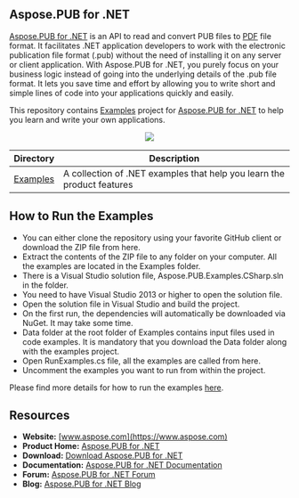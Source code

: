 ## Aspose.PUB for .NET

[Aspose.PUB for .NET](https://products.aspose.com/pub/net) is an API to read and convert PUB files to [PDF](https://wiki.fileformat.com/view/pdf/) file format. It facilitates .NET application developers to work with the electronic publication file format (.pub) without the need of installing it on any server or client application. With Aspose.PUB for .NET, you purely focus on your business logic instead of going into the underlying details of the .pub file format. It lets you save time and effort by allowing you to write short and simple lines of code into your applications quickly and easily.

This repository contains [Examples](Examples) project for [Aspose.PUB for .NET](https://products.aspose.com/pub/net) to help you learn and write your own applications.

<p align="center">

  <a title="Download complete Aspose.PUB for .NET source code" href="https://github.com/aspose-pub/Aspose.PUB-for-.NET/archive/master.zip">
	<img src="https://raw.github.com/AsposeExamples/java-examples-dashboard/master/images/downloadZip-Button-Large.png" />
  </a>
</p>

Directory | Description
--------- | -----------
[Examples](Examples)  | A collection of .NET examples that help you learn the product features

## How to Run the Examples
+ You can either clone the repository using your favorite GitHub client or download the ZIP file from here.
+ Extract the contents of the ZIP file to any folder on your computer. All the examples are located in the Examples folder.
+ There is a Visual Studio solution file, Aspose.PUB.Examples.CSharp.sln in the folder.
+ You need to have Visual Studio 2013 or higher to open the solution file.
+ Open the solution file in Visual Studio and build the project.
+ On the first run, the dependencies will automatically be downloaded via NuGet. It may take some time.
+ Data folder at the root folder of Examples contains input files used in code examples. It is mandatory that you download the Data folder along with the examples project.
+ Open RunExamples.cs file, all the examples are called from here.
+ Uncomment the examples you want to run from within the project.

Please find more details for how to run the examples [here](https://docs.aspose.com/display/pubnet/How+to+Run+the+Examples).

## Resources

+ **Website:** [www.aspose.com](https://www.aspose.com)
+ **Product Home:** [Aspose.PUB for .NET](https://products.aspose.com/pub/net)
+ **Download:** [Download Aspose.PUB for .NET](https://www.nuget.org/packages/Aspose.PUB)
+ **Documentation:** [Aspose.PUB for .NET Documentation](https://docs.aspose.com/display/pubnet/Home)
+ **Forum:** [Aspose.PUB for .NET Forum](https://forum.aspose.com/c/pub)
+ **Blog:** [Aspose.PUB for .NET Blog](https://blog.aspose.com/category/pub/)
